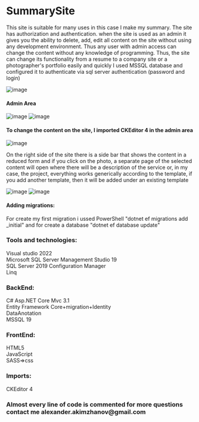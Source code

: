 # SummarySite

This site is suitable for many uses in this case I make my summary. 
The site has authorization and authentication. when the site is used as an admin it gives you 
the ability to delete, add, edit all content on the site without using any development environment. 
Thus any user with admin access can change the content without any knowledge of programming.
Thus, the site can change its functionality from a resume to a company site or a photographer's portfolio easily and quickly
I used MSSQL database and configured it to authenticate via sql server authentication (password and login)

![image](https://user-images.githubusercontent.com/75273945/153415306-bb9bdb9c-399f-4f7b-bded-d5975150abda.png)

<h4>Admin Area </h4>

![image](https://user-images.githubusercontent.com/75273945/153415633-1b2fe97c-e788-40f0-976f-c6049a1325c6.png)
![image](https://user-images.githubusercontent.com/75273945/153415525-fc57e822-ed46-4b23-a0ba-8849e4636a23.png)

<h4>To change the content on the site, I imported CKEditor 4 in the admin area</h4>

![image](https://user-images.githubusercontent.com/75273945/153415909-2023af84-1e7f-4cd3-9dd8-52fadf666e54.png)

On the right side of the site there is a side bar that shows the content in a reduced form and if you click on the photo,
a separate page of the selected content will open where there will be a description of the service or, in my case, the project,
everything works generically according to the template, if you add another template, then it will be added under an existing template

![image](https://user-images.githubusercontent.com/75273945/153416234-7687d3b2-2ac9-4878-8b3f-ca8ae76b8a96.png)
![image](https://user-images.githubusercontent.com/75273945/153416364-cb010eba-272c-4159-9368-e06089337b24.png)

<h4>Adding migrations:</h4>
For create my first migration i ussed PowerShell "dotnet ef migrations add _initial" and for create a database "dotnet ef database update"

<h3>Tools and technologies:</h3>
Visual studio 2022<br>
Microsoft SQL Server Management Studio 19<br>
SQL Server 2019 Configuration Manager<br>
Linq

<h3>BackEnd:</h3>
C# Asp.NET Core Mvc 3.1<br>
Entity Framework Core+migration+Identity<br>
DataAnotation<br>
MSSQL 19<br>

<h3>FrontEnd:</h3>
HTML5<br>
JavaScript<br>
SASS=>css<br>

<h3>Imports:</h3>
CKEditor 4<br>

<h3> Almost every line of code is commented for more questions contact me alexander.akimzhanov@gmail.com </h3>
